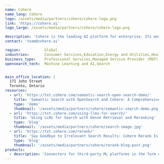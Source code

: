 ```yaml
---
name: Cohere
name_long: Cohere
logo: /assets/media/partners/cohere/cohere-logo.png
link: 'https://cohere.ai'
logo_large: /assets/media/partners/cohere/cohere-logo.png

description: 'Cohere is the leading AI platform for enterprise. Its world-class AI is uniquely suited to the needs of business, unlocking unprecedented ease-of-use, accessibility, and data privacy. Cohere’s platform is cloud-agnostic, accessible through API as a managed service, and can be deployed on virtual private cloud (VPC) or on premise.'
contact: 'team@cohere.ai'

region:           Global
industries:       Consumer Services,Education,Energy and Utilities,Healthcare,Media and Entertainment,Public Sector,Non-Profit,Software and Technology,Business Services,Financial Services
business_type:    Professional Services,Managed Service Provider (MSP)
opensearch_tech:  Machine Learning and AI,Search


main_office_location: |
  171 John Street
  Toronto, Ontario
resources:
  - url: 'https://txt.cohere.com/semantic-search-open-search-demo/'
    title: 'Semantic Search with OpenSearch and Cohere: A Comprehensive Demo'
    type: 'demo'
    thumbnail: '/assets/media/partners/cohere/semantic-search-demo.png'
  - url: 'https://txt.cohere.com/using-llms-for-search/'
    title: 'Using LLMs for Search with Dense Retrieval and Reranking'
    type: 'blog'
    thumbnail: '/assets/media/partners/cohere/search-image.jpg'
  - url: 'https://txt.cohere.com/rerank/'
    title: 'Say Goodbye to Irrelevant Search Results: Cohere Rerank Is Here'
    type: 'blog'
    thumbnail: '/assets/media/partners/cohere/rerank-blog-post.png'
products:
  - description: 'Connectors for third-party ML platforms in the form of an embedding model and a reranker model'
---
```

